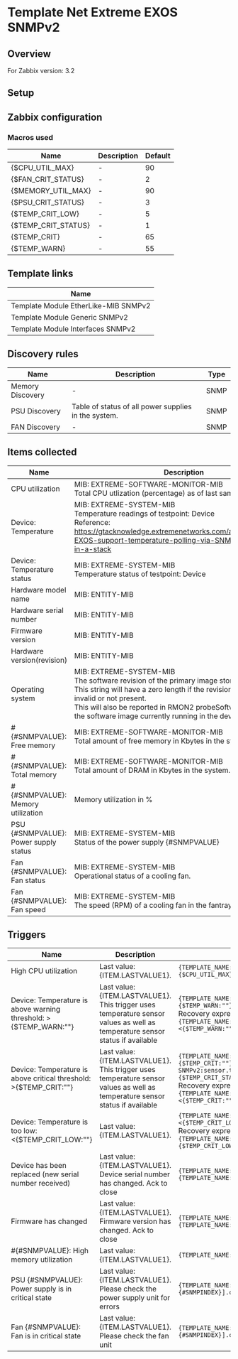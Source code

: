 
# Template Net Extreme EXOS SNMPv2

## Overview

For Zabbix version: 3.2  

## Setup


## Zabbix configuration


### Macros used

|Name|Description|Default|
|----|-----------|-------|
|{$CPU_UTIL_MAX}|-|90|
|{$FAN_CRIT_STATUS}|-|2|
|{$MEMORY_UTIL_MAX}|-|90|
|{$PSU_CRIT_STATUS}|-|3|
|{$TEMP_CRIT_LOW}|-|5|
|{$TEMP_CRIT_STATUS}|-|1|
|{$TEMP_CRIT}|-|65|
|{$TEMP_WARN}|-|55|

## Template links

|Name|
|----|
|Template Module EtherLike-MIB SNMPv2|
|Template Module Generic SNMPv2|
|Template Module Interfaces SNMPv2|

## Discovery rules

|Name|Description|Type|
|----|-----------|----|
|Memory Discovery|-|SNMP|
|PSU Discovery|Table of status of all power supplies in the system.|SNMP|
|FAN Discovery|-|SNMP|

## Items collected

|Name|Description|Type|
|----|-----------|----|
|CPU utilization|MIB: EXTREME-SOFTWARE-MONITOR-MIB</br>Total CPU utlization (percentage) as of last sampling.|SNMP|
|Device: Temperature|MIB: EXTREME-SYSTEM-MIB</br>Temperature readings of testpoint: Device</br>Reference: https://gtacknowledge.extremenetworks.com/articles/Q_A/Does-EXOS-support-temperature-polling-via-SNMP-on-all-nodes-in-a-stack|SNMP|
|Device: Temperature status|MIB: EXTREME-SYSTEM-MIB</br>Temperature status of testpoint: Device|SNMP|
|Hardware model name|MIB: ENTITY-MIB</br>|SNMP|
|Hardware serial number|MIB: ENTITY-MIB</br>|SNMP|
|Firmware version|MIB: ENTITY-MIB</br>|SNMP|
|Hardware version(revision)|MIB: ENTITY-MIB</br>|SNMP|
|Operating system|MIB: EXTREME-SYSTEM-MIB</br>The software revision of the primary image stored in this device.</br>This string will have a zero length if the revision is unknown, invalid or not present.</br>This will also be reported in RMON2 probeSoftwareRev if this is the software image currently running in the device.</br>|SNMP|
|#{#SNMPVALUE}: Free memory|MIB: EXTREME-SOFTWARE-MONITOR-MIB</br>Total amount of free memory in Kbytes in the system.|SNMP|
|#{#SNMPVALUE}: Total memory|MIB: EXTREME-SOFTWARE-MONITOR-MIB</br>Total amount of DRAM in Kbytes in the system.|SNMP|
|#{#SNMPVALUE}: Memory utilization|Memory utilization in %|CALCULATED|
|PSU {#SNMPVALUE}: Power supply status|MIB: EXTREME-SYSTEM-MIB</br>Status of the power supply {#SNMPVALUE}|SNMP|
|Fan {#SNMPVALUE}: Fan status|MIB: EXTREME-SYSTEM-MIB</br>Operational status of a cooling fan.|SNMP|
|Fan {#SNMPVALUE}: Fan speed|MIB: EXTREME-SYSTEM-MIB</br>The speed (RPM) of a cooling fan in the fantray {#SNMPVALUE}|SNMP|


## Triggers

|Name|Description|Expression|Severity|
|----|-----------|----|----|
|High CPU utilization|Last value: {ITEM.LASTVALUE1}.|`{TEMPLATE_NAME:system.cpu.util[extremeCpuMonitorTotalUtilization.0].avg(5m)}>{$CPU_UTIL_MAX}`|AVERAGE|
|Device: Temperature is above warning threshold: >{$TEMP_WARN:""}|Last value: {ITEM.LASTVALUE1}.</br>This trigger uses temperature sensor values as well as temperature sensor status if available|`{TEMPLATE_NAME:sensor.temp.value[extremeCurrentTemperature.0].avg(5m)}>{$TEMP_WARN:""}`</br>Recovery expression: `{TEMPLATE_NAME:sensor.temp.value[extremeCurrentTemperature.0].max(5m)}<{$TEMP_WARN:""}-3`|WARNING|
|Device: Temperature is above critical threshold: >{$TEMP_CRIT:""}|Last value: {ITEM.LASTVALUE1}.</br>This trigger uses temperature sensor values as well as temperature sensor status if available|`{TEMPLATE_NAME:sensor.temp.value[extremeCurrentTemperature.0].avg(5m)}>{$TEMP_CRIT:""} or {Template Net Extreme EXOS SNMPv2:sensor.temp.status[extremeOverTemperatureAlarm.0].last(0)}={$TEMP_CRIT_STATUS}`</br>Recovery expression: `{TEMPLATE_NAME:sensor.temp.value[extremeCurrentTemperature.0].max(5m)}<{$TEMP_CRIT:""}-3`|HIGH|
|Device: Temperature is too low: <{$TEMP_CRIT_LOW:""}|Last value: {ITEM.LASTVALUE1}.|`{TEMPLATE_NAME:sensor.temp.value[extremeCurrentTemperature.0].avg(5m)}<{$TEMP_CRIT_LOW:""}`</br>Recovery expression: `{TEMPLATE_NAME:sensor.temp.value[extremeCurrentTemperature.0].min(5m)}>{$TEMP_CRIT_LOW:""}+3`|AVERAGE|
|Device has been replaced (new serial number received)|Last value: {ITEM.LASTVALUE1}.</br>Device serial number has changed. Ack to close|`{TEMPLATE_NAME:system.hw.serialnumber.diff()}=1 and {TEMPLATE_NAME:system.hw.serialnumber.strlen()}>0`|INFO|
|Firmware has changed|Last value: {ITEM.LASTVALUE1}.</br>Firmware version has changed. Ack to close|`{TEMPLATE_NAME:system.hw.firmware.diff()}=1 and {TEMPLATE_NAME:system.hw.firmware.strlen()}>0`|INFO|
|#{#SNMPVALUE}: High memory utilization|Last value: {ITEM.LASTVALUE1}.|`{TEMPLATE_NAME:vm.memory.pused[{#SNMPVALUE}].avg(5m)}>{$MEMORY_UTIL_MAX}`|AVERAGE|
|PSU {#SNMPVALUE}: Power supply is in critical state|Last value: {ITEM.LASTVALUE1}.</br>Please check the power supply unit for errors|`{TEMPLATE_NAME:sensor.psu.status[extremePowerSupplyStatus.{#SNMPINDEX}].count(#1,{$PSU_CRIT_STATUS},eq)}=1`|AVERAGE|
|Fan {#SNMPVALUE}: Fan is in critical state|Last value: {ITEM.LASTVALUE1}.</br>Please check the fan unit|`{TEMPLATE_NAME:sensor.fan.status[extremeFanOperational.{#SNMPINDEX}].count(#1,{$FAN_CRIT_STATUS},eq)}=1`|AVERAGE|


